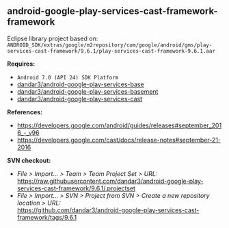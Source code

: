 ## android-google-play-services-cast-framework-framework

Eclipse library project based on:<br/>
`ANDROID_SDK/extras/google/m2repository/com/google/android/gms/play-services-cast-framework/9.6.1/play-services-cast-framework-9.6.1.aar`

**Requires:**
- `Android 7.0 (API 24) SDK Platform`
- [dandar3/android-google-play-services-base](https://github.com/dandar3/android-google-play-services-base/tree/9.6.1)
- [dandar3/android-google-play-services-basement](https://github.com/dandar3/android-google-play-services-basement/tree/9.6.1)
- [dandar3/android-google-play-services-cast](https://github.com/dandar3/android-google-play-services-cast/tree/9.6.1)

**References:**
- https://developers.google.com/android/guides/releases#september_2016_-_v96
- https://developers.google.com/cast/docs/release-notes#september-21-2016

**SVN checkout:**
- _File > Import... > Team > Team Project Set > URL:_<br/>
  https://raw.githubusercontent.com/dandar3/android-google-play-services-cast-framework/9.6.1/.projectset
- _File > Import... > SVN > Project from SVN > Create a new repository location > URL:_<br/> 
  https://github.com/dandar3/android-google-play-services-cast-framework/tags/9.6.1